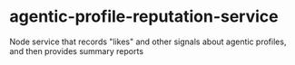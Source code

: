 # agentic-profile-reputation-service
Node service that records "likes" and other signals about agentic profiles, and then provides summary reports
